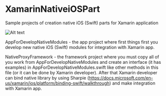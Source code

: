 # XamarinNativeiOSPart

Sample projects of creation native iOS (Swift) parts for Xamarin application

![Alt text](https://docs.microsoft.com/ru-ru/xamarin/get-started/what-is-xamarin-images/xamarin-architecture.png)

AppForDevelopNativeModules - the app project where first things first you develop new native iOS (Swift) modules for integration with Xamarin app.

NativeProxyFramework - the framework project where you must copy all of you work from AppForDevelopNativeModules and create an interface (it has examples) in AppForDevelopNativeModules.swift like other methods in this file (or it can be done by Xamarin developer). After that Xamarin developer can bind native library by using Sharpie (https://docs.microsoft.com/en-us/xamarin/ios/platform/binding-swift/walkthrough) and make integration with Xamarin app.
 
